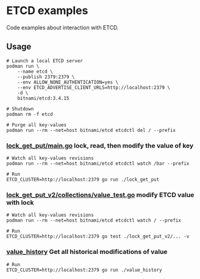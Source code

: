 # ETCD examples

Code examples about interaction with ETCD.

## Usage

```shell
# Launch a local ETCD server
podman run \
	--name etcd \
	--publish 2379:2379 \
	--env ALLOW_NONE_AUTHENTICATION=yes \
	--env ETCD_ADVERTISE_CLIENT_URLS=http://localhost:2379 \
	-d \
	bitnami/etcd:3.4.15

# Shutdown
podman rm -f etcd

# Purge all key-values
podman run --rm --net=host bitnami/etcd etcdctl del / --prefix
```

### [lock_get_put/main.go](lock_get_put/main.go) lock, read, then modify the value of key

```shell
# Watch all key-values revisions
podman run --rm --net=host bitnami/etcd etcdctl watch /bar --prefix

# Run
ETCD_CLUSTER=http://localhost:2379 go run ./lock_get_put 
```

### [lock_get_put_v2/collections/value_test.go](lock_get_put_v2/collections/value_test.go) modify ETCD value with lock

```shell
# Watch all key-values revisions
podman run --rm --net=host bitnami/etcd etcdctl watch / --prefix

# Run
ETCD_CLUSTER=http://localhost:2379 go test ./lock_get_put_v2/... -v
```

### [value_history](value_history/main.go) Get all historical modifications of value

```shell
# Run
ETCD_CLUSTER=http://localhost:2379 go run ./value_history
```
